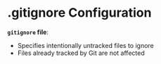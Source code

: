 # .gitignore Configuration

**`gitignore` file**: 
- Specifies intentionally untracked files to ignore
- Files already tracked by Git are not affected
